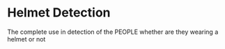 # Helmet Detection

The complete use in detection of the PEOPLE whether are they wearing a helmet or not
